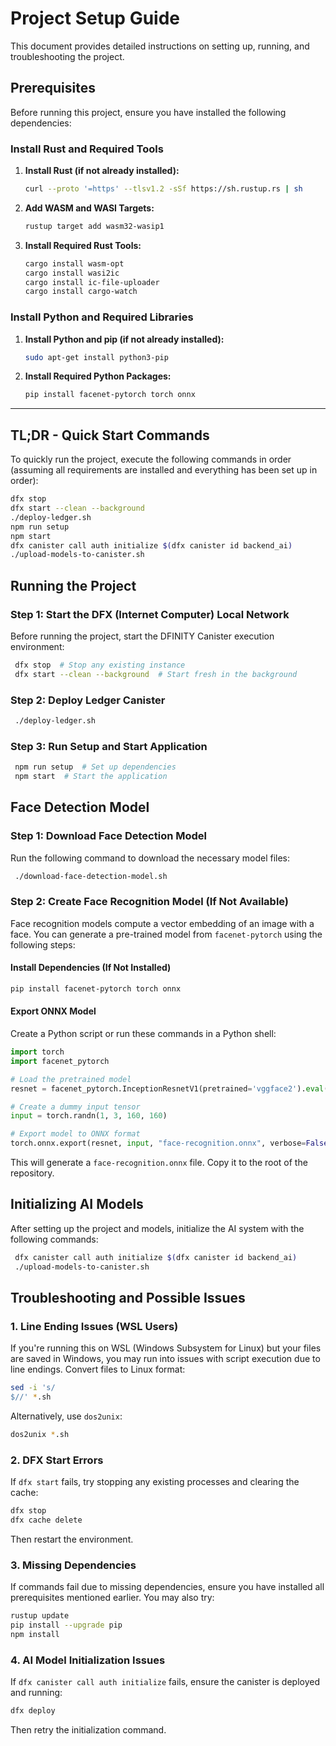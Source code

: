 # Project Setup Guide

This document provides detailed instructions on setting up, running, and troubleshooting the project.

## Prerequisites

Before running this project, ensure you have installed the following dependencies:

### Install Rust and Required Tools

1. **Install Rust (if not already installed):**
   ```sh
   curl --proto '=https' --tlsv1.2 -sSf https://sh.rustup.rs | sh
   ```
2. **Add WASM and WASI Targets:**
   ```sh
   rustup target add wasm32-wasip1
   ```
3. **Install Required Rust Tools:**
   ```sh
   cargo install wasm-opt
   cargo install wasi2ic
   cargo install ic-file-uploader
   cargo install cargo-watch
   ```

### Install Python and Required Libraries

1. **Install Python and pip (if not already installed):**
   ```sh
   sudo apt-get install python3-pip
   ```
2. **Install Required Python Packages:**
   ```sh
   pip install facenet-pytorch torch onnx
   ```

---

## TL;DR - Quick Start Commands
To quickly run the project, execute the following commands in order (assuming all requirements are installed and everything has been set up in order):

```sh
dfx stop
dfx start --clean --background
./deploy-ledger.sh
npm run setup
npm start
dfx canister call auth initialize $(dfx canister id backend_ai)
./upload-models-to-canister.sh
```

## Running the Project

### Step 1: Start the DFX (Internet Computer) Local Network

Before running the project, start the DFINITY Canister execution environment:
```sh
 dfx stop  # Stop any existing instance
 dfx start --clean --background  # Start fresh in the background
```

### Step 2: Deploy Ledger Canister
```sh
 ./deploy-ledger.sh
```

### Step 3: Run Setup and Start Application
```sh
 npm run setup  # Set up dependencies
 npm start  # Start the application
```

## Face Detection Model

### Step 1: Download Face Detection Model
Run the following command to download the necessary model files:
```sh
 ./download-face-detection-model.sh
```

### Step 2: Create Face Recognition Model (If Not Available)

Face recognition models compute a vector embedding of an image with a face. You can generate a pre-trained model from `facenet-pytorch` using the following steps:

#### Install Dependencies (If Not Installed)
```sh
pip install facenet-pytorch torch onnx
```

#### Export ONNX Model
Create a Python script or run these commands in a Python shell:
```python
import torch
import facenet_pytorch

# Load the pretrained model
resnet = facenet_pytorch.InceptionResnetV1(pretrained='vggface2').eval()

# Create a dummy input tensor
input = torch.randn(1, 3, 160, 160)

# Export model to ONNX format
torch.onnx.export(resnet, input, "face-recognition.onnx", verbose=False, opset_version=11)
```
This will generate a `face-recognition.onnx` file. Copy it to the root of the repository.

## Initializing AI Models

After setting up the project and models, initialize the AI system with the following commands:

```sh
 dfx canister call auth initialize $(dfx canister id backend_ai)
 ./upload-models-to-canister.sh
```

## Troubleshooting and Possible Issues

### 1. Line Ending Issues (WSL Users)
If you're running this on WSL (Windows Subsystem for Linux) but your files are saved in Windows, you may run into issues with script execution due to line endings. Convert files to Linux format:
```sh
sed -i 's/
$//' *.sh
```
Alternatively, use `dos2unix`:
```sh
dos2unix *.sh
```

### 2. DFX Start Errors
If `dfx start` fails, try stopping any existing processes and clearing the cache:
```sh
dfx stop
dfx cache delete
```
Then restart the environment.

### 3. Missing Dependencies
If commands fail due to missing dependencies, ensure you have installed all prerequisites mentioned earlier. You may also try:
```sh
rustup update
pip install --upgrade pip
npm install
```

### 4. AI Model Initialization Issues
If `dfx canister call auth initialize` fails, ensure the canister is deployed and running:
```sh
dfx deploy
```
Then retry the initialization command.
